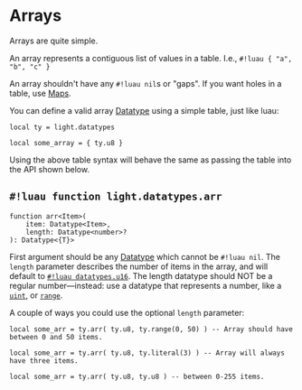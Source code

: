 # Arrays

Arrays are quite simple.

An array represents a contiguous list of values in a table. I.e., `#!luau { "a", "b", "c" }`

An array shouldn't have any `#!luau nil`s or "gaps". If you want holes in a table, use [Maps](./map.md).

You can define a valid array [Datatype](../../index.md#what-is-a-datatype) using a simple table, just like luau:

```luau
local ty = light.datatypes

local some_array = { ty.u8 }
```

Using the above table syntax will behave the same as passing the table into the API shown below.

## `#!luau function light.datatypes.arr`

```luau title='<!-- client --> <!-- server --> <!-- shared --> <!-- sync -->'
function arr<Item>(
    item: Datatype<Item>,
    length: Datatype<number>?
): Datatype<{T}>
```

First argument should be any [Datatype](../../index.md#what-is-a-datatype) which cannot be `#!luau nil`. The `length` parameter describes
the number of items in the array, and will default to [`#!luau datatypes.u16`](../../numbers/uints.md). The length
datatype should NOT be a regular number—instead: use a datatype that represents a number, like a
[`uint`](https://light.ardi.gg/api/datatypes/numbers/uints/), or
[`range`](https://light.ardi.gg/api/datatypes/generics/range/).

A couple of ways you could use the optional `length` parameter:

```luau
local some_arr = ty.arr( ty.u8, ty.range(0, 50) ) -- Array should have between 0 and 50 items.
```

```luau
local some_arr = ty.arr( ty.u8, ty.literal(3) ) -- Array will always have three items.
```

```luau
local some_arr = ty.arr( ty.u8, ty.u8 ) -- between 0-255 items.
```
